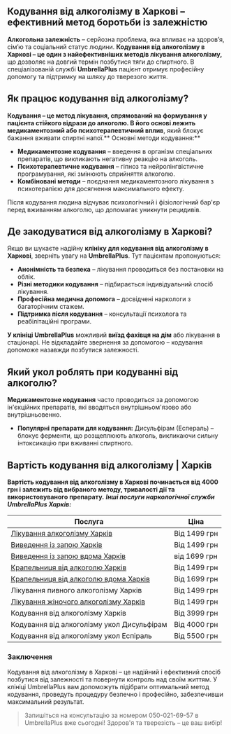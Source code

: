 
## Кодування від алкоголізму в Харкові – ефективний метод боротьби із залежністю

**Алкогольна залежність** – серйозна проблема, яка впливає на здоров’я, сім’ю та соціальний статус людини. **Кодування від алкоголізму в Харкові – це один з найефективніших методів лікування алкоголізму,** що дозволяє на довгий термін позбутися тяги до спиртного. В спеціалізованій службі **UmbrellaPlus** пацієнт отримує професійну допомогу та підтримку на шляху до тверезого життя.

## Як працює кодування від алкоголізму?

**Кодування – це метод лікування, спрямований на формування у пацієнта стійкого відрази до алкоголю. В його основі лежить медикаментозний або психотерапевтичний вплив**, який блокує бажання вживати спиртні напої.** Основні методи кодування:**

* **Медикаментозне кодування** – введення в організм спеціальних препаратів, що викликають негативну реакцію на алкоголь.
* **Психотерапевтичне кодування** – гіпноз та нейролінгвістичне програмування, які змінюють сприйняття алкоголю.
* **Комбіновані методи** – поєднання медикаментозного лікування з психотерапією для досягнення максимального ефекту.

Після кодування людина відчуває психологічний і фізіологічний бар'єр перед вживанням алкоголю, що допомагає уникнути рецидивів.

## Де закодуватися від алкоголізму в Харкові?

Якщо ви шукаєте надійну **клініку для кодування від алкоголізму в Харкові**, зверніть увагу на **UmbrellaPlus**. Тут пацієнтам пропонуються:

* **Анонімність та безпека** – лікування проводиться без постановки на облік.
* **Різні методики кодування** – підбирається індивідуальний спосіб лікування.
* **Професійна медична допомога** – досвідчені наркологи з багаторічним стажем.
* **Підтримка після кодування** – консультації психолога та реабілітаційні програми.

**У клініці UmbrellaPlus** можливий **виїзд фахівця на дім** або лікування в стаціонарі. Не відкладайте звернення за допомогою – кодування допоможе назавжди позбутися залежності.

## Який укол роблять при кодуванні від алкоголю?

**Медикаментозне кодування** часто проводиться за допомогою ін'єкційних препаратів, які вводяться внутрішньом'язово або внутрішньовенно.

* **Популярні препарати для кодування:**
  Дисульфірам (Еспераль) – блокує ферменти, що розщеплюють алкоголь, викликаючи сильну інтоксикацію при вживанні спиртного.

## Вартість кодування від алкоголізму | Харків

**Вартість кодування від алкоголізму в Харкові починається від 4000 грн і залежить від вибраного методу, тривалості дії та використовуваного препарату.**
***Інші послуги наркологічної служби UmbrellaPlus Харків:***

| Послуга                                                                                                                    | Ціна         |
| -------------------------------------------------------------------------------------------------------------------------- | ------------ |
| [Лікування алкоголізму Харків](https://umbrella-plus.com.ua/uk/kharkiv/lechenie-alkogolizma-kharkiv-ua/)                   | Від 1499 грн |
| [Виведення із запою Харків](https://umbrella-plus.com.ua/uk/kharkiv/vivod-iz-zapoia-kharkiv-ua/)                           | Від 1499 грн |
| [Виведення із запою вдома Харків](https://umbrella-plus.com.ua/uk/kharkiv/vivod-iz-zapoia-na-domy-kharkiv-ua/)             | від 1699 грн |
| [Крапельниця від алкоголю Харків](https://umbrella-plus.com.ua/uk/kharkiv/kapelnica_ot_alkogola_kharkiv-ua/)               | Від 1499 грн |
| [Крапельниця від алкоголю вдома Харків](https://umbrella-plus.com.ua/uk/kharkiv/kapelnica_ot_alkogola_na_domy_kharkiv_ua/) | Від 1699 грн |
| Лікування пивного алкоголізму Харків                                                                                       | Від 1499 грн |
| [Лікування жіночого алкоголізму Харків](https://umbrella-plus.com.ua/uk/kharkiv/lechenie-jenskogo-alkogolizma-kharkiv-ua/) | Від 1499 грн |
| Кодування від алкоголізму Харків                                                                                           | Від 3999 грн |
| Кодування від алкоголізму укол Дисульфірам                                                                                 | Від 4000 грн |
| Кодування від алкоголізму укол Еспіраль                                                                                    | Від 5500 грн |

### Заключення

Кодування від алкоголізму в Харкові – це надійний і ефективний спосіб позбутися від залежності та повернути контроль над своїм життям. У клініці UmbrellaPlus вам допоможуть підібрати оптимальний метод кодування, проведуть процедуру безпечно і професійно, забезпечивши максимальний результат.

> Запишіться на консультацію за номером 050-021-69-57 в UmbrellaPlus вже сьогодні!
> Здоров'я та тверезість – це ваш вибір!

